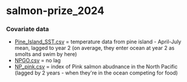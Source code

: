 # salmon-prize_2024

### Covariate data 
- [Pine_Island_SST.csv](https://github.com/haleyoleynik/salmon-prize_2024/blob/main/covariate_data/Pine_Island_SST.csv) = temperature data from pine island - April-July mean, lagged to year 2 (on average, they enter ocean at year 2 as smolts and swim by here) 
- [NPGO.csv](https://github.com/haleyoleynik/salmon-prize_2024/blob/main/covariate_data/NPGO.csv) = no lag 
- [NP_pink.csv](https://github.com/haleyoleynik/salmon-prize_2024/blob/main/covariate_data/NP_pink.csv) = index of Pink salmon abudnance in the North Pacific (lagged by 2 years - when they're in the ocean competing for food) 

